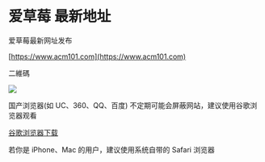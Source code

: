 # 爱草莓 最新地址
爱草莓最新网址发布

[https://www.acm101.com](https://www.acm101.com)



二維碼

[<img src="http://thyrsi.com/t6/387/1539680132x-1566688526.png">](http://thyrsi.com/t6/387/1539680132x-1566688526.png)





国产浏览器(如 UC、360、QQ、百度) 不定期可能会屏蔽网站，建议使用谷歌浏览器观看 

[谷歌浏览器下载](https://www.google.cn/chrome "谷歌浏览器")

若你是 iPhone、Mac 的用户，建议使用系统自带的 Safari 浏览器

